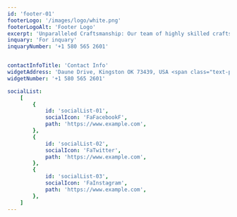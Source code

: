 ```yaml
---
id: 'footer-01'
footerLogo: '/images/logo/white.png'
footerLogoAlt: 'Footer Logo'
excerpt: 'Unparalleled Craftsmanship: Our team of highly skilled craftsmen possesses years of experience and a passion for excellence. From intricate architectural details to flawless finishes, we take pride in delivering superior quality in every aspect of our work.'
inquary: 'For inquary'
inquaryNumber: '+1 580 565 2601'


contactInfoTitle: 'Contact Info'
widgetAddress: 'Daune Drive, Kingston OK 73439, USA <span class="text-primary">Oklahoma, USA</span>'
widgetNumber: '+1 580 565 2601'

socialList:
    [
        {
            id: 'socialList-01',
            socialIcon: 'FaFacebookF',
            path: 'https://www.example.com',
        },
        {
            id: 'socialList-02',
            socialIcon: 'FaTwitter',
            path: 'https://www.example.com',
        },
        {
            id: 'socialList-03',
            socialIcon: 'FaInstagram',
            path: 'https://www.example.com',
        },
    ]
---
```


